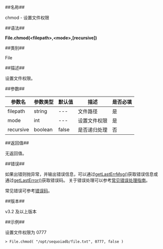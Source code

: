 ##名称##

chmod - 设置文件权限

##语法##

**File.chmod(\<filepath\>,\<mode\>,\[recursive\])**

##类别##

File

##描述##

设置文件权限。

##参数##

| 参数名    | 参数类型 | 默认值 | 描述         | 是否必填 |
| --------- | -------- | ------ | ------------ | -------- |
| filepath  | string   | ---    | 文件路径     | 是       |
| mode      | int      | ---    | 设置文件权限 | 是       |
| recursive | boolean  | false  | 是否递归处理 | 否       |

##返回值##

无返回值。

##错误##

如果出错则抛异常，并输出错误信息，可以通过[getLastErrMsg()](manual/Manual/Sequoiadb_Command/Global/getLastErrMsg.md)获取错误信息或通过[getLastError()](manual/Manual/Sequoiadb_Command/Global/getLastError.md)获取错误码。
关于错误处理可以参考[常见错误处理指南](manual/FAQ/faq_sdb.md)。

常见错误可参考[错误码](manual/Manual/Sequoiadb_error_code.md)。

##版本##

v3.2 及以上版本

##示例##

设置文件权限为 0777

```lang-javascript
> File.chmod( "/opt/sequoiadb/file.txt", 0777, false )
```